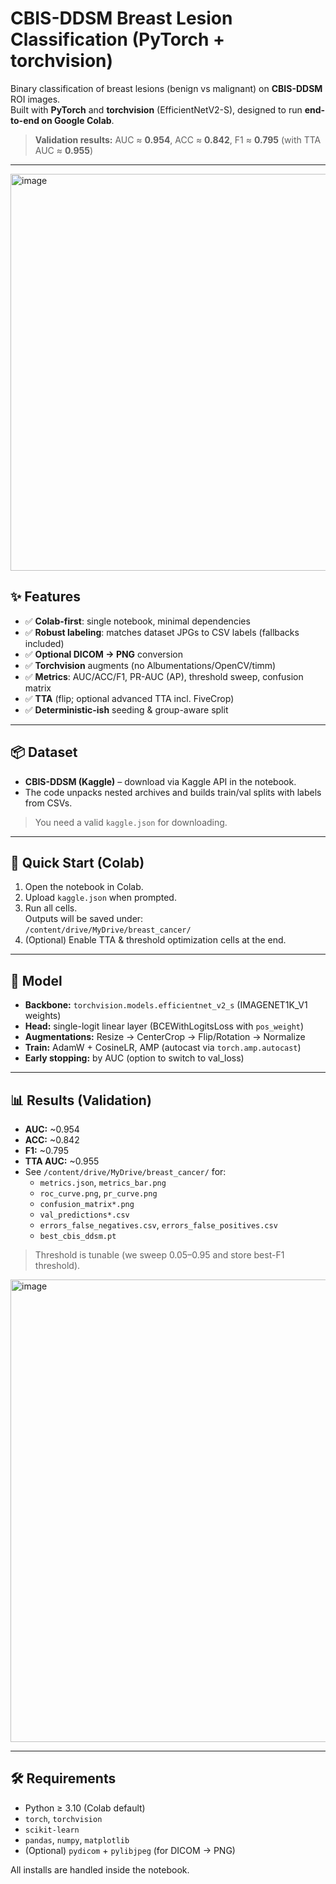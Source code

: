 # CBIS-DDSM Breast Lesion Classification (PyTorch + torchvision)

Binary classification of breast lesions (benign vs malignant) on **CBIS-DDSM** ROI images.  
Built with **PyTorch** and **torchvision** (EfficientNetV2-S), designed to run **end-to-end on Google Colab**.

> **Validation results:** AUC ≈ **0.954**, ACC ≈ **0.842**, F1 ≈ **0.795** (with TTA AUC ≈ **0.955**)

---
<img width="761" height="635" alt="image" src="https://github.com/user-attachments/assets/4310925c-2b8a-4490-b32e-a5fc4c810b70" />


## ✨ Features
- ✅ **Colab-first**: single notebook, minimal dependencies
- ✅ **Robust labeling**: matches dataset JPGs to CSV labels (fallbacks included)
- ✅ **Optional DICOM → PNG** conversion
- ✅ **Torchvision** augments (no Albumentations/OpenCV/timm)
- ✅ **Metrics**: AUC/ACC/F1, PR-AUC (AP), threshold sweep, confusion matrix
- ✅ **TTA** (flip; optional advanced TTA incl. FiveCrop)
- ✅ **Deterministic-ish** seeding & group-aware split

---

## 📦 Dataset
- **CBIS-DDSM (Kaggle)** – download via Kaggle API in the notebook.
- The code unpacks nested archives and builds train/val splits with labels from CSVs.

> You need a valid `kaggle.json` for downloading.

---

## 🚀 Quick Start (Colab)
1. Open the notebook in Colab.
2. Upload `kaggle.json` when prompted.
3. Run all cells.  
   Outputs will be saved under:  
   `/content/drive/MyDrive/breast_cancer/`
4. (Optional) Enable TTA & threshold optimization cells at the end.

---

## 🧠 Model
- **Backbone:** `torchvision.models.efficientnet_v2_s` (IMAGENET1K_V1 weights)
- **Head:** single-logit linear layer (BCEWithLogitsLoss with `pos_weight`)
- **Augmentations:** Resize → CenterCrop → Flip/Rotation → Normalize
- **Train:** AdamW + CosineLR, AMP (autocast via `torch.amp.autocast`)
- **Early stopping:** by AUC (option to switch to val_loss)

---

## 📊 Results (Validation)
- **AUC:** ~0.954  
- **ACC:** ~0.842  
- **F1:** ~0.795  
- **TTA AUC:** ~0.955  
- See `/content/drive/MyDrive/breast_cancer/` for:
  - `metrics.json`, `metrics_bar.png`
  - `roc_curve.png`, `pr_curve.png`
  - `confusion_matrix*.png`
  - `val_predictions*.csv`
  - `errors_false_negatives.csv`, `errors_false_positives.csv`
  - `best_cbis_ddsm.pt`

> Threshold is tunable (we sweep 0.05–0.95 and store best-F1 threshold).

<img width="1118" height="740" alt="image" src="https://github.com/user-attachments/assets/b8e4b5ff-8511-42b1-90d8-c98edf658edf" />


---

## 🛠 Requirements
- Python ≥ 3.10 (Colab default)
- `torch`, `torchvision`
- `scikit-learn`
- `pandas`, `numpy`, `matplotlib`
- (Optional) `pydicom` + `pylibjpeg` (for DICOM → PNG)

All installs are handled inside the notebook.


